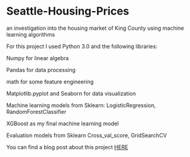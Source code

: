 # Seattle-Housing-Prices
an investigation into the housing market of King County using machine learning algorithms

For this project I used Python 3.0 and the following libraries:

Numpy for linear algebra

Pandas for data processing

math for some feature engineering

Matplotlib.pyplot and Seaborn for data visualization

Machine learning models from Sklearn: LogisticRegression, RandomForestClassifier

XGBoost as my final machine learning model

Evaluation models from Sklearn Cross_val_score, GridSearchCV

You can find a blog post about this project <a href="https://medium.com/@blake.chobanian/2a74f1f690c7"> HERE </a>
